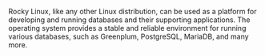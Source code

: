 Rocky Linux, like any other Linux distribution, can be used as a
platform for developing and running databases and their supporting
applications. The operating system provides a stable and reliable
environment for running various databases, such as Greenplum,
PostgreSQL, MariaDB, and many more.
